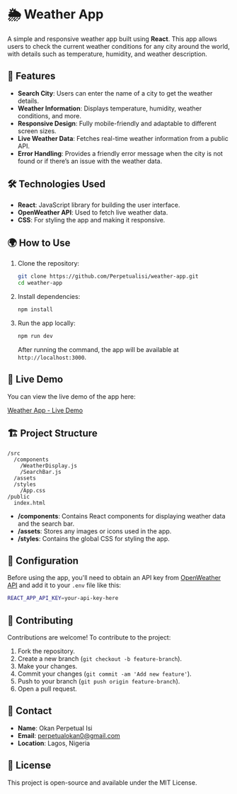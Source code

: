 
# 🌦️ Weather App

A simple and responsive weather app built using **React**. This app allows users to check the current weather conditions for any city around the world, with details such as temperature, humidity, and weather description.

## 🚀 Features

- **Search City**: Users can enter the name of a city to get the weather details.
- **Weather Information**: Displays temperature, humidity, weather conditions, and more.
- **Responsive Design**: Fully mobile-friendly and adaptable to different screen sizes.
- **Live Weather Data**: Fetches real-time weather information from a public API.
- **Error Handling**: Provides a friendly error message when the city is not found or if there’s an issue with the weather data.

## 🛠️ Technologies Used

- **React**: JavaScript library for building the user interface.
- **OpenWeather API**: Used to fetch live weather data.
- **CSS**: For styling the app and making it responsive.

## 🌍 How to Use

1. Clone the repository:

    ```bash
    git clone https://github.com/Perpetualisi/weather-app.git
    cd weather-app
    ```

2. Install dependencies:

    ```bash
    npm install
    ```

3. Run the app locally:

    ```bash
    npm run dev
    ```

    After running the command, the app will be available at `http://localhost:3000`.

## 🔗 Live Demo

You can view the live demo of the app here:

[Weather App - Live Demo](https://weather-app-sigma-taupe-59.vercel.app/)

## 🏗️ Project Structure

```
/src
  /components
    /WeatherDisplay.js
    /SearchBar.js
  /assets
  /styles
    /App.css
/public
  index.html
```

- **/components**: Contains React components for displaying weather data and the search bar.
- **/assets**: Stores any images or icons used in the app.
- **/styles**: Contains the global CSS for styling the app.

## 🔧 Configuration

Before using the app, you'll need to obtain an API key from [OpenWeather API](https://openweathermap.org/api) and add it to your `.env` file like this:

```bash
REACT_APP_API_KEY=your-api-key-here
```

## 🤝 Contributing

Contributions are welcome! To contribute to the project:

1. Fork the repository.
2. Create a new branch (`git checkout -b feature-branch`).
3. Make your changes.
4. Commit your changes (`git commit -am 'Add new feature'`).
5. Push to your branch (`git push origin feature-branch`).
6. Open a pull request.

## 📩 Contact

- **Name**: Okan Perpetual Isi
- **Email**: perpetualokan0@gmail.com
- **Location**: Lagos, Nigeria

## 📝 License

This project is open-source and available under the MIT License.
```
